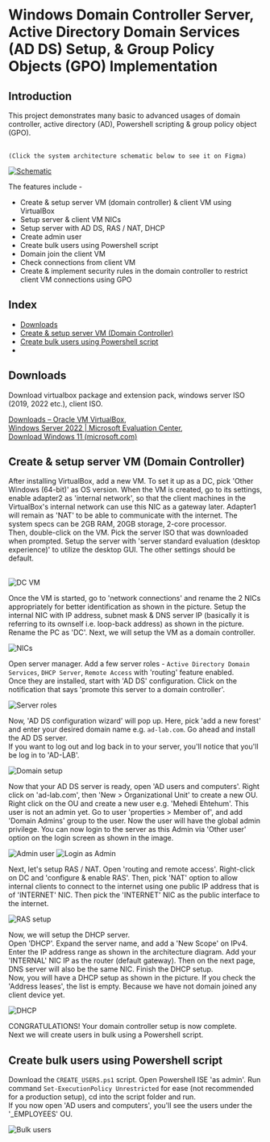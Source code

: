 <h1>Windows Domain Controller Server, Active Directory Domain Services (AD DS) Setup, & Group Policy Objects (GPO) Implementation</h1>

<h2>Introduction</h2>
This project demonstrates many basic to advanced usages of domain controller, active directory (AD), Powershell scripting & group policy object (GPO).
</br></br>

`(Click the system architecture schematic below to see it on Figma)`

[![Schematic](https://github.com/MehediEhteshum/adds-gpo/blob/main/screenshots/Screenshot%202023-09-19%20172551.png)](https://www.figma.com/file/rFRTPwspiE9JIS8MRxIHc1/Windows-Domain-Controller-(Active-Directory-DS)-Schematic?type=whiteboard&node-id=0%3A1&t=cPZLwiZedmpp0mul-1)

The features include -

- Create & setup server VM (domain controller) & client VM using VirtualBox
- Setup server & client VM NICs
- Setup server with AD DS, RAS / NAT, DHCP
- Create admin user
- Create bulk users using Powershell script
- Domain join the client VM
- Check connections from client VM
- Create & implement security rules in the domain controller to restrict client VM connections using GPO

<h2>Index</h2>

- [Downloads](#downloads)
- [Create & setup server VM (Domain Controller)](#create--setup-server-vm-domain-controller)
- [Create bulk users using Powershell script](#downloads)
- 
<h2>Downloads</h2>
Download virtualbox package and extension pack, windows server ISO (2019, 2022 etc.), client ISO.
</br>

[Downloads – Oracle VM VirtualBox](https://www.virtualbox.org/wiki/Downloads),</br>
[Windows Server 2022 | Microsoft Evaluation Center](https://www.microsoft.com/en-us/evalcenter/download-windows-server-2022),</br>
[Download Windows 11 (microsoft.com)](https://www.microsoft.com/en-ca/software-download/windows11)</br>

<h2>Create & setup server VM (Domain Controller)</h2>
After installing VirtualBox, add a new VM. To set it up as a DC, pick 'Other Windows (64-bit)' as OS version. When the VM is created, go to its settings, enable adapter2 as 'internal network', so that the client machines in the VirtualBox's internal network can use this NIC as a gateway later. Adapter1 will remain as 'NAT' to be able to communicate with the internet. The system specs can be 2GB RAM, 20GB storage, 2-core processor.</br>
Then, double-click on the VM. Pick the server ISO that was downloaded when prompted. Setup the server with 'server standard evaluation (desktop experience)' to utilize the desktop GUI. The other settings should be default.
</br></br>

![DC VM](https://github.com/MehediEhteshum/adds-gpo/blob/main/screenshots/Screenshot%202023-09-17%20235927.png)

Once the VM is started, go to 'network connections' and rename the 2 NICs appropriately for better identification as shown in the picture. Setup the internal NIC with IP address, subnet mask & DNS server IP (basically it is referring to its ownself i.e. loop-back address) as shown in the picture.</br>
Rename the PC as 'DC'. Next, we will setup the VM as a domain controller.
</br>

![NICs](https://github.com/MehediEhteshum/adds-gpo/blob/main/screenshots/Screenshot%202023-09-18%20154140.png)

Open server manager. Add a few server roles - `Active Directory Domain Services`, `DHCP Server`, `Remote Access` with 'routing' feature enabled.</br>
Once they are installed, start with 'AD DS' configuration. Click on the notification that says 'promote this server to a domain controller'. 
</br>

![Server roles](https://github.com/MehediEhteshum/adds-gpo/blob/main/screenshots/Screenshot%202023-09-18%20161028.png)

Now, 'AD DS configuration wizard' will pop up. Here, pick 'add a new forest' and enter your desired domain name e.g. `ad-lab.com`. Go ahead and install the AD DS server.</br>
If you want to log out and log back in to your server, you'll notice that you'll be log in to 'AD-LAB'.
</br>

![Domain setup](https://github.com/MehediEhteshum/adds-gpo/blob/main/screenshots/Screenshot%202023-09-18%20170637.png)

Now that your AD DS server is ready, open 'AD users and computers'. Right click on 'ad-lab.com', then 'New > Organizational Unit' to create a new OU.</br>
Right click on the OU and create a new user e.g. 'Mehedi Ehtehum'. This user is not an admin yet. Go to user 'properties > Member of', and add 'Domain Admins' group to the user.
Now the user will have the global admin privilege. You can now login to the server as this Admin via 'Other user' option on the login screen as shown in the image.
</br>

![Admin user](https://github.com/MehediEhteshum/adds-gpo/blob/main/screenshots/Screenshot%202023-09-18%20172316.png)
![Login as Admin](https://github.com/MehediEhteshum/adds-gpo/blob/main/screenshots/Screenshot%202023-09-18%20172757.png)

Next, let's setup RAS / NAT. Open 'routing and remote access'. Right-click on DC and 'configure & enable RAS'. Then, pick 'NAT' option to allow internal clients to connect to the internet using one public IP address that is of 'INTERNET' NIC. Then pick the 'INTERNET' NIC as the public interface to the internet.</br>

![RAS setup](https://github.com/MehediEhteshum/adds-gpo/blob/main/screenshots/Screenshot%202023-09-18%20173247.png)

Now, we will setup the DHCP server.</br>
Open 'DHCP'. Expand the server name, and add a 'New Scope' on IPv4. Enter the IP address range as shown in the architecture diagram. Add your 'INTERNAL' NIC IP as the router (default gateway). Then on the next page, DNS server will also be the same NIC. Finish the DHCP setup.</br>
Now, you will have a DHCP setup as shown in the picture. If you check the 'Address leases', the list is empty. Because we have not domain joined any client device yet.
</br>

![DHCP](https://github.com/MehediEhteshum/adds-gpo/blob/main/screenshots/Screenshot%202023-09-18%20173915.png)

CONGRATULATIONS! Your domain controller setup is now complete.</br>
Next we will create users in bulk using a Powershell script.

<h2>Create bulk users using Powershell script</h2>

Download the `CREATE_USERS.ps1` script. Open Powershell ISE 'as admin'. Run command `Set-ExecutionPolicy Unrestricted` for ease (not recommended for a production setup), cd into the script folder and run.</br>
If you now open 'AD users and computers', you'll see the users under the '_EMPLOYEES' OU.
</br>

![Bulk users](https://github.com/MehediEhteshum/adds-gpo/blob/main/screenshots/Screenshot%202023-09-18%20175949.png)
